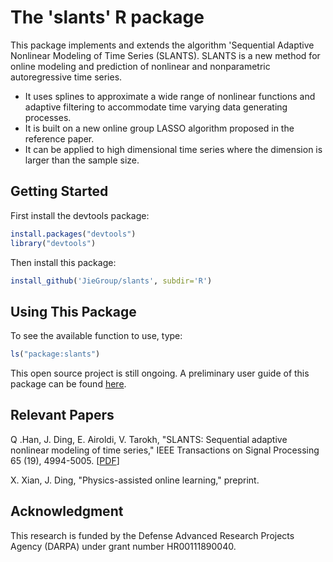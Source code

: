 # The 'slants' R package
This package implements and extends the algorithm  'Sequential Adaptive Nonlinear Modeling of Time Series (SLANTS). 
SLANTS is a new method for online modeling and prediction of nonlinear and nonparametric autoregressive time series. 

- It uses splines to approximate a wide range of nonlinear functions and adaptive filtering to accommodate time varying data generating processes. 
- It is built on a new online group LASSO algorithm proposed in the reference paper. 
- It can be applied to high dimensional time series where the dimension is larger than the sample size. 

## Getting Started

First install the devtools package:

```r
install.packages("devtools")
library("devtools")
```
Then install this package:

```r
install_github('JieGroup/slants', subdir='R')
```

## Using This Package

To see the available function to use, type: 

```r
ls("package:slants")
```

This open source project is still ongoing. A preliminary user guide of this package can be found [here](https://github.com/JieGroup/slants/blob/master/R/vignettes/user-guide.pdf). 


## Relevant Papers

Q .Han, J. Ding, E. Airoldi, V. Tarokh, "SLANTS: Sequential adaptive nonlinear modeling of time series," IEEE Transactions on Signal Processing 65 (19), 4994-5005. [[PDF](http://jding.org/jie-uploads/2018/11/slant.pdf)]

X. Xian, J. Ding, "Physics-assisted online learning," preprint.

## Acknowledgment

This research is funded by the Defense Advanced Research Projects Agency (DARPA) under grant number HR00111890040.


